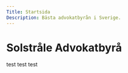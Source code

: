 ```yaml
---
Title: Startsida
Description: Bästa advokatbyrån i Sverige.
---
```


Solstråle Advokatbyrå
=====================

test
test
test
